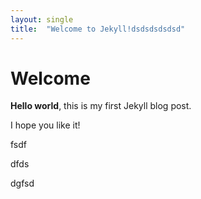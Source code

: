 ```yaml
---
layout: single
title:  "Welcome to Jekyll!dsdsdsdsdsd"
---
```


# Welcome

**Hello world**, this is my first Jekyll blog post.

I hope you like it!

fsdf

dfds

dgfsd
